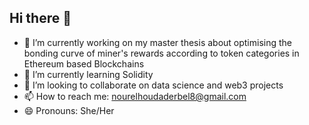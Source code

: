 ## Hi there 👋



- 🔭 I’m currently working on my master thesis about optimising the bonding curve of miner's rewards according to token categories in Ethereum based Blockchains
- 🌱 I’m currently learning Solidity
- 👯 I’m looking to collaborate on data science and web3 projects
- 📫 How to reach me: nourelhoudaderbel8@gmail.com
- 😄 Pronouns: She/Her

